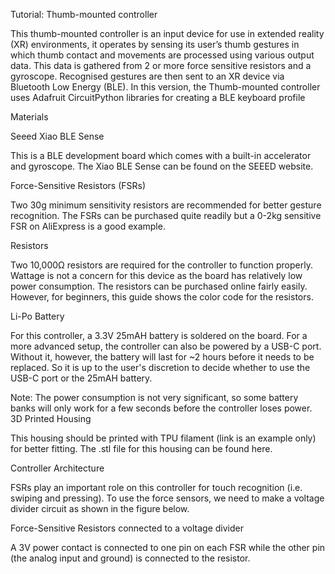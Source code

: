 Tutorial: Thumb-mounted controller

This thumb-mounted controller is an input device for use in extended reality (XR) environments, it operates by sensing its user’s thumb gestures in which thumb contact and movements are processed using various output data. This data is gathered from 2 or more force sensitive resistors and a gyroscope. Recognised gestures are then sent to an XR device via Bluetooth Low Energy (BLE). In this version, the Thumb-mounted controller uses Adafruit CircuitPython libraries for creating a BLE keyboard profile

Materials

Seeed Xiao BLE Sense

This is a BLE development board which comes with a built-in accelerator and gyroscope. The Xiao BLE Sense can be found on the SEEED website.

Force-Sensitive Resistors (FSRs)

Two 30g minimum sensitivity resistors are recommended for better gesture recognition. The FSRs can be purchased quite readily but a 0-2kg sensitive FSR on AliExpress is a good example.

Resistors

Two 10,000Ω resistors are required for the controller to function properly. Wattage is not a concern for this device as the board has relatively low power consumption. The resistors can be purchased online fairly easily. However, for beginners, this guide shows the color code for the resistors.

Li-Po Battery

For this controller, a 3.3V 25mAH battery is soldered on the board. For a more advanced setup, the controller can also be powered by a USB-C port. Without it, however, the battery will last for ~2 hours before it needs to be replaced. So it is up to the user's discretion to decide whether to use the USB-C port or the 25mAH battery.

Note: The power consumption is not very significant, so some battery banks will only work for a few seconds before the controller loses power.
3D Printed Housing

This housing should be printed with TPU filament (link is an example only) for better fitting. The .stl file for this housing can be found here.

Controller Architecture

FSRs play an important role on this controller for touch recognition (i.e. swiping and pressing). To use the force sensors, we need to make a voltage divider circuit as shown in the figure below.

Force-Sensitive Resistors connected to a voltage divider

A 3V power contact is connected to one pin on each FSR while the other pin (the analog input and ground) is connected to the resistor.
